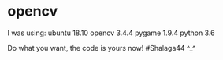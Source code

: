 # opencv
I was using:
    ubuntu 18.10
    opencv 3.4.4
    pygame 1.9.4
    python 3.6
   
   
   
Do what you want, the code is yours now!
#Shalaga44 ^_^
